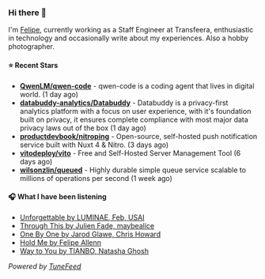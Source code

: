 ### Hi there 👋

I'm [Felipe](https://felipevm.com), currently working as a Staff Engineer at Transfeera, enthusiastic in technology and occasionally write about my experiences. Also a hobby photographer.

#### ⭐ Recent Stars
- **[QwenLM/qwen-code](https://github.com/QwenLM/qwen-code)** - qwen-code is a coding agent that lives in digital world. (1 day ago)
- **[databuddy-analytics/Databuddy](https://github.com/databuddy-analytics/Databuddy)** - Databuddy is a privacy-first analytics platform with a focus on user experience, with it&#39;s foundation built on privacy, it ensures complete compliance with most major data privacy laws out of the box (1 day ago)
- **[productdevbook/nitroping](https://github.com/productdevbook/nitroping)** - Open-source, self-hosted push notification service built with Nuxt 4 &amp; Nitro. (3 days ago)
- **[vitodeploy/vito](https://github.com/vitodeploy/vito)** - Free and Self-Hosted  Server Management Tool (6 days ago)
- **[wilsonzlin/queued](https://github.com/wilsonzlin/queued)** - Highly durable simple queue service scalable to millions of operations per second (1 week ago)

#### 🎧 What I have been listening
- [Unforgettable by LUMINAE, Feb, USAI](https://open.spotify.com/track/29y04ClehuGyTYVp9wHUfC)
- [Through This by Julien Fade, maybealice](https://open.spotify.com/track/4N70Hwcdft6RxkdUzkX70s)
- [One By One by Jarod Glawe, Chris Howard](https://open.spotify.com/track/5FEiLeD2OjhY0JcTepxPYC)
- [Hold Me by Felipe Allenn](https://open.spotify.com/track/2hVSx0sUjHnfsWrEwvc24S)
- [Way to You by TIANBO, Natasha Ghosh](https://open.spotify.com/track/1jPVPoYWarctEN78WhzpIm)

_Powered by [TuneFeed](https://tunefeed.app?ref=github.com)_

